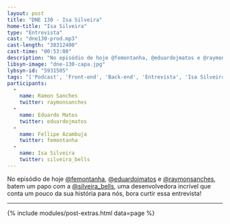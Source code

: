 ```yaml
---
layout: post
title: "DNE 130 - Isa Silveira"
home-title: "Isa Silveira"
type: "Entrevista"
cast: "dne130-prod.mp3"
cast-length: "38312400"
cast-time: "00:53:08"
description: "No episódio de hoje @femontanha, @eduardojmatos e @raymonsanches, batem um papo com a @silveira_bells, uma desenvolvedora incrível que conta um pouco da sua história para nós, bora curtir essa entrevista!"
libsyn-image: "dne-130-capa.jpg"
lybsyn-id: "5931505"
tags: "['Podcast', 'Front-end', 'Back-end', 'Entrevista', 'Isa Silveira']"
participants:
  -
    name: Ramon Sanches
    twitter: raymonsanches
  -
    name: Eduardo Matos
    twitter: eduardojmatos
  -
    name: Fellipe Azambuja
    twitter: femontanha
  -
    name: Isa Silveira
    twitter: silveira_bells
---
```


No episódio de hoje [@femontanha](https://twitter.com/femontanha), [@eduardojmatos](https://twitter.com/eduardojmatos) e [@raymonsanches](https://twitter.com/raymonsanches), batem um papo com a [@silveira_bells](https://twitter.com/silveira_bells), uma desenvolvedora incrível que conta um pouco da sua história para nós, bora curtir essa entrevista!

---

{% include modules/post-extras.html data=page %}
